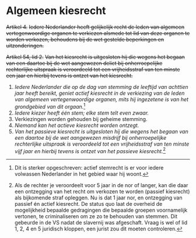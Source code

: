 # Algemeen kiesrecht
~~Artikel 4.~~
~~Iedere Nederlander heeft gelijkelijk recht de leden van algemeen vertegenwoordige organen te verkiezen alsmede tot lid van deze organen te worden verkozen, behoudens bij de wet gestelde beperkingen en uitzonderingen.~~

~~Artikel 54, lid 2.~~
~~Van het kiesrecht is uitgesloten hij die wegens het begaan van een daartoe bij de wet aangewezen delict bij onherroepelijke rechterlijke uitspraak is veroordeeld tot een vrijheidsstraf van ten minste een jaar en hierbij tevens is ontzet van het kiesrecht.~~

1. *Iedere Nederlander die op de dag van stemming de leeftijd van achttien jaar heeft bereikt, geniet actief kiesrecht in de verkiezing van de leden van algemeen vertegenwoordige organen, mits hij ingezetene is van het grondgebied van dit orgaan.*[^1]
2. *Iedere kiezer heeft één stem; elke stem telt even zwaar.*
3. Verkiezingen worden gehouden bij geheime stemming.
4. *Niemand kan het actieve kiesrecht worden ontzegt.*
5. *Van het passieve kiesrecht is uitgesloten hij die wegens het begaan van een daartoe bij de wet aangewezen misdrijf bij onherroepelijke rechterlijke uitspraak is veroordeeld tot een vrijheidsstraf van ten minste vijf jaar en hierbij tevens is ontzet van het passieve kiesrecht.*[^2]

[^1]: Dit is sterker opgeschreven: actief stemrecht is er voor iedere volwassen Nederlander in het gebied waar hij woont.
[^2]: Als de rechter je veroordeelt voor 5 jaar in de nor of langer, kan die daar een ontzegging van het recht om verkozen te worden (passief kiesrecht) als bijkomende straf opleggen. Nu is dat 1 jaar nor, en ontzegging van passief én actief kiesrecht. De status quo laat de overheid de mogelijkheid bepaalde gedragingen die bepaalde groepen voornamelijk vertonen, te criminaliseren om ze zo te behouden van stemmen. Dit gebeurde in de VS nadat de slavernij was afgeschaft.
Vraag is wel of lid 1, 2, 4 en 5 juridisch kloppen, een jurist zou dit moeten controleren.
